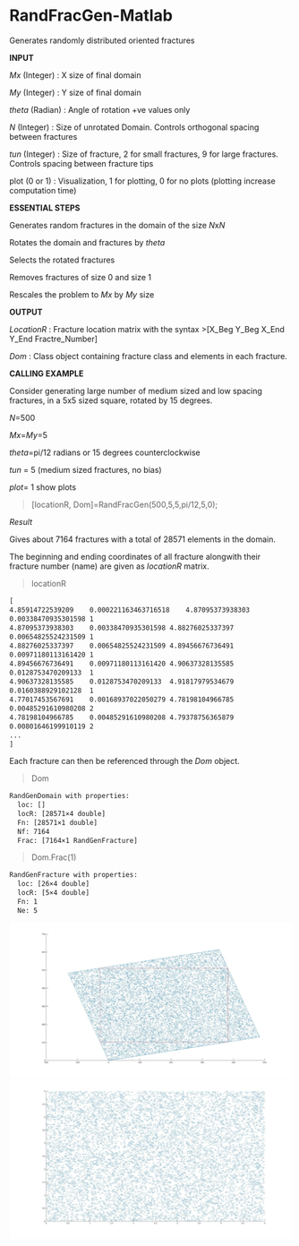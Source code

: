 # RandFracGen-Matlab

 Generates randomly distributed oriented fractures


**INPUT**

 *Mx*    (Integer) : X size of final domain 

 *My*    (Integer) : Y size of final domain

 *theta* (Radian)  : Angle of rotation +ve values only

 *N*     (Integer) : Size of unrotated Domain. Controls orthogonal spacing between fractures

 *tun*   (Integer) : Size of fracture, 2 for small fractures, 9 for large fractures. Controls spacing between fracture tips

 plot  (0 or 1)  : Visualization, 1 for plotting, 0 for no plots (plotting increase computation time)


**ESSENTIAL STEPS**

 Generates random fractures in the domain of the size *N*x*N*

 Rotates the domain and fractures by *theta*

 Selects the rotated fractures

 Removes fractures of size 0 and size 1

 Rescales the problem to *Mx* by *My* size


**OUTPUT**

 *LocationR*     : Fracture location matrix with the syntax >[X_Beg Y_Beg X_End Y_End Fractre_Number]

 *Dom*           : Class object containing fracture class and elements in each fracture. 


**CALLING EXAMPLE**

 Consider generating large number of medium sized and low spacing fractures, in a 5x5 sized square, rotated by 15 degrees.

 *N*=500

 *Mx*=*My*=5

 *theta*=pi/12 radians  or 15 degrees counterclockwise

 *tun* = 5 (medium sized fractures, no bias)

 *plot*= 1 show plots

>[locationR, Dom]=RandFracGen(500,5,5,pi/12,5,0);


*Result*

Gives about 7164 fractures with a total of 28571 elements in the domain. 

The beginning and ending coordinates of all fracture alongwith their fracture number (name) are given as *locationR* matrix.

>locationR

    [
    4.85914722539209	0.000221163463716518	4.87095373938303	0.00338470935301598	1
    4.87095373938303	0.00338470935301598	4.88276025337397	0.00654825524231509	1
    4.88276025337397	0.00654825524231509	4.89456676736491	0.00971180113161420	1
    4.89456676736491	0.00971180113161420	4.90637328135585	0.0128753470209133	1
    4.90637328135585	0.0128753470209133	4.91817979534679	0.0160388929102128	1
    4.77017453567691	0.00168937022050279	4.78198104966785	0.00485291610980208	2
    4.78198104966785	0.00485291610980208	4.79378756365879	0.00801646199910119	2
    ...
    ]

Each fracture can then be referenced through the *Dom* object.

>Dom

    RandGenDomain with properties:
      loc: []
      locR: [28571×4 double]
      Fn: [28571×1 double]
      Nf: 7164
      Frac: [7164×1 RandGenFracture]
      

>Dom.Frac(1)

    RandGenFracture with properties:
      loc: [26×4 double]
      locR: [5×4 double]
      Fn: 1
      Ne: 5

![Alt text](/images/RandFracU.jpg?raw=true "Selection Box")
![Alt text](/images/RandFracR.jpg?raw=true "Output rotated fractures")

    
